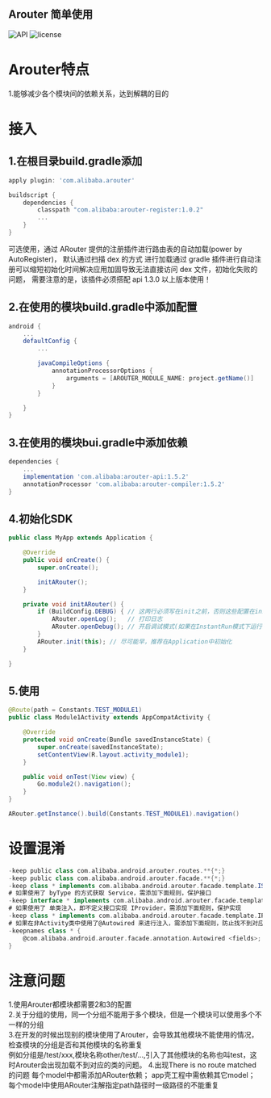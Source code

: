 ## Arouter 简单使用

![API](https://img.shields.io/badge/API-15%2B-green) ![license](https://img.shields.io/badge/License-Apache%202.0-blue)

# Arouter特点
1.能够减少各个模块间的依赖关系，达到解耦的目的

# 接入
## 1.在根目录build.gradle添加
```Groovy
apply plugin: 'com.alibaba.arouter'

buildscript {
    dependencies {
        classpath "com.alibaba:arouter-register:1.0.2"
        ...
    }
}
```
可选使用，通过 ARouter 提供的注册插件进行路由表的自动加载(power by AutoRegister)， 默认通过扫描 dex 的方式
进行加载通过 gradle 插件进行自动注册可以缩短初始化时间解决应用加固导致无法直接访问 dex 文件，初始化失败的问题，
需要注意的是，该插件必须搭配 api 1.3.0 以上版本使用！

## 2.在使用的模块build.gradle中添加配置
```Groovy
android {
    ...
    defaultConfig {
        ...

        javaCompileOptions {
            annotationProcessorOptions {
                arguments = [AROUTER_MODULE_NAME: project.getName()]
            }
        }

    }
}
```
## 3.在使用的模块bui.gradle中添加依赖
```Groovy
dependencies {
    ...
    implementation 'com.alibaba:arouter-api:1.5.2'
    annotationProcessor 'com.alibaba:arouter-compiler:1.5.2'
}
```
## 4.初始化SDK
```Java
public class MyApp extends Application {

    @Override
    public void onCreate() {
        super.onCreate();

        initARouter();
    }

    private void initARouter() {
        if (BuildConfig.DEBUG) { // 这两行必须写在init之前，否则这些配置在init过程中将无效
            ARouter.openLog();   // 打印日志
            ARouter.openDebug(); // 开启调试模式(如果在InstantRun模式下运行，必须开启调试模式！线上版本需要关闭,否则有安全风险)
        }
        ARouter.init(this); // 尽可能早，推荐在Application中初始化
    }

}
```
## 5.使用
```Java
@Route(path = Constants.TEST_MODULE1)
public class Module1Activity extends AppCompatActivity {

    @Override
    protected void onCreate(Bundle savedInstanceState) {
        super.onCreate(savedInstanceState);
        setContentView(R.layout.activity_module1);
    }

    public void onTest(View view) {
        Go.module2().navigation();
    }
}

ARouter.getInstance().build(Constants.TEST_MODULE1).navigation()
```

# 设置混淆
```Groovy
-keep public class com.alibaba.android.arouter.routes.**{*;}
-keep public class com.alibaba.android.arouter.facade.**{*;}
-keep class * implements com.alibaba.android.arouter.facade.template.ISyringe{*;}
# 如果使用了 byType 的方式获取 Service，需添加下面规则，保护接口
-keep interface * implements com.alibaba.android.arouter.facade.template.IProvider
# 如果使用了 单类注入，即不定义接口实现 IProvider，需添加下面规则，保护实现
-keep class * implements com.alibaba.android.arouter.facade.template.IProvider
# 如果在非Activity类中使用了@Autowired 来进行注入，需添加下面规则，防止找不到对应的 被注解类名$$ARouter$$Autowired 来进行注入
-keepnames class * {
    @com.alibaba.android.arouter.facade.annotation.Autowired <fields>;
}
```

# 注意问题
1.使用Arouter都模块都需要2和3的配置<br/>
2.关于分组的使用，同一个分组不能用于多个模块，但是一个模块可以使用多个不一样的分组<br/>
3.在开发的时候出现别的模块使用了Arouter，会导致其他模块不能使用的情况，检查模块的分组是否和其他模块的名称重复<br/>
例如分组是/test/xxx,模块名称other/test/...,引入了其他模块的名称也叫test，这时Arouter会出现加载不到对应的类的问题。
4.出现There is no route matched的问题
每个model中都需添加ARouter依赖；
app壳工程中需依赖其它model；
每个model中使用ARouter注解指定path路径时一级路径的不能重复
















